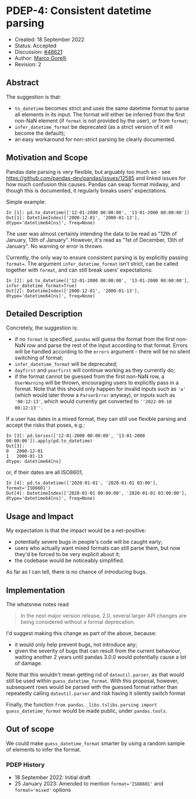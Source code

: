 # PDEP-4: Consistent datetime parsing

- Created: 18 September 2022
- Status: Accepted
- Discussion: [#48621](https://github.com/pandas-dev/pandas/pull/48621)
- Author: [Marco Gorelli](https://github.com/MarcoGorelli)
- Revision: 2

## Abstract

The suggestion is that:

- ``to_datetime`` becomes strict and uses the same datetime format to parse all elements in its input.
  The format will either be inferred from the first non-NaN element (if `format` is not provided by the user), or from
  `format`;
- ``infer_datetime_format`` be deprecated (as a strict version of it will become the default);
- an easy workaround for non-strict parsing be clearly documented.

## Motivation and Scope

Pandas date parsing is very flexible, but arguably too much so - see
https://github.com/pandas-dev/pandas/issues/12585 and linked issues for how
much confusion this causes. Pandas can swap format midway, and though this
is documented, it regularly breaks users' expectations.

Simple example:
```ipython
In [1]: pd.to_datetime(['12-01-2000 00:00:00', '13-01-2000 00:00:00'])
Out[1]: DatetimeIndex(['2000-12-01', '2000-01-13'], dtype='datetime64[ns]', freq=None)
```
The user was almost certainly intending the data to be read as "12th of January, 13th of January".
However, it's read as "1st of December, 13th of January". No warning or error is thrown.

Currently, the only way to ensure consistent parsing is by explicitly passing
``format=``. The argument ``infer_datetime_format``
isn't strict, can be called together with ``format``, and can still break users' expectations:

```ipython
In [2]: pd.to_datetime(['12-01-2000 00:00:00', '13-01-2000 00:00:00'], infer_datetime_format=True)
Out[2]: DatetimeIndex(['2000-12-01', '2000-01-13'], dtype='datetime64[ns]', freq=None)
```

## Detailed Description

Concretely, the suggestion is:

- if no ``format`` is specified, ``pandas`` will guess the format from the first non-NaN row
  and parse the rest of the input according to that format. Errors will be handled
  according to the ``errors`` argument - there will be no silent switching of format;
- ``infer_datetime_format`` will be deprecated;
- ``dayfirst`` and ``yearfirst`` will continue working as they currently do;
- if the format cannot be guessed from the first non-NaN row, a ``UserWarning`` will be thrown,
  encouraging users to explicitly pass in a format.
  Note that this should only happen for invalid inputs such as `'a'`
  (which would later throw a ``ParserError`` anyway), or inputs such as ``'00:12:13'``,
  which would currently get converted to ``''2022-09-18 00:12:13''``.

If a user has dates in a mixed format, they can still use flexible parsing and accept
the risks that poses, e.g.:
```ipython
In [3]: pd.Series(['12-01-2000 00:00:00', '13-01-2000 00:00:00']).apply(pd.to_datetime)
Out[3]:
0   2000-12-01
1   2000-01-13
dtype: datetime64[ns]
```
or, if their dates are all ISO8601,
```ipython
In [4]: pd.to_datetime(['2020-01-01', '2020-01-01 03:00'], format='ISO8601')
Out[4]: DatetimeIndex(['2020-01-01 00:00:00', '2020-01-01 03:00:00'], dtype='datetime64[ns]', freq=None)
```

## Usage and Impact

My expectation is that the impact would be a net-positive:

- potentially severe bugs in people's code will be caught early;
- users who actually want mixed formats can still parse them, but now they'd be forced to be
  very explicit about it;
- the codebase would be noticeably simplified.

As far as I can tell, there is no chance of _introducing_ bugs.

## Implementation

The whatsnew notes read

> In the next major version release, 2.0, several larger API changes are being considered without a formal deprecation.

I'd suggest making this change as part of the above, because:

- it would only help prevent bugs, not introduce any;
- given the severity of bugs that can result from the current behaviour, waiting another 2 years until pandas 3.0.0
  would potentially cause a lot of damage.

Note that this wouldn't mean getting rid of ``dateutil.parser``, as that would still be used within ``guess_datetime_format``. With this proposal, however, subsequent rows would be parsed with the guessed format rather than repeatedly calling ``dateutil.parser`` and risk having it silently switch format

Finally, the function ``from pandas._libs.tslibs.parsing import guess_datetime_format`` would be made public, under ``pandas.tools``.

## Out of scope

We could make ``guess_datetime_format`` smarter by using a random sample of elements to infer the format.

### PDEP History

- 18 September 2022: Initial draft
- 25 January 2023: Amended to mention ``format='ISO8601'`` and ``format='mixed'`` options

